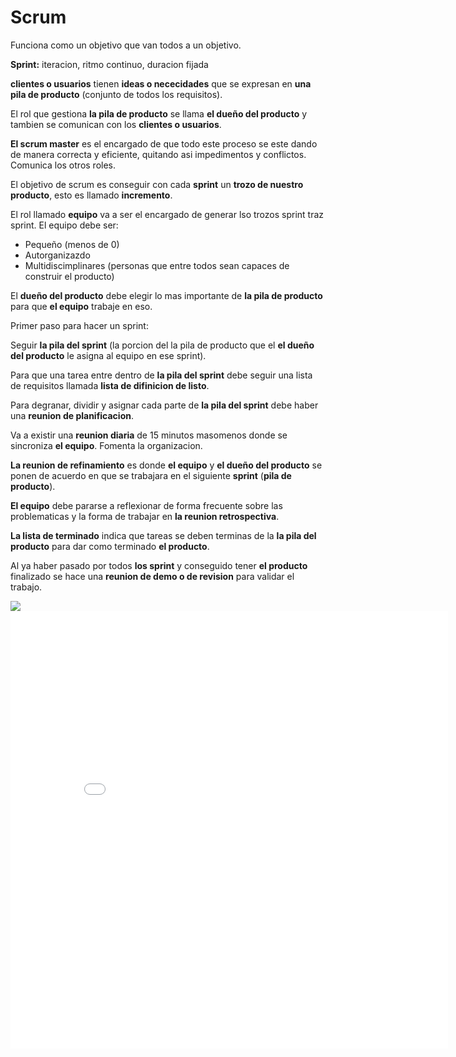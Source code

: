 
# Scrum

Funciona como un objetivo que van todos a un objetivo.

**Sprint:** iteracion, ritmo continuo, duracion fijada

__clientes o usuarios__ tienen __ideas o nececidades__ que se expresan en __una pila de producto__ (conjunto de todos los requisitos). 

El rol que gestiona __la pila de producto__ se llama __el dueño del producto__ y tambien se comunican con los __clientes o usuarios__.

__El scrum master__ es el encargado de que todo este proceso se este dando de manera correcta y eficiente, quitando asi impedimentos y conflictos. Comunica los otros roles.

El objetivo de scrum es conseguir con cada __sprint__ un __trozo de nuestro producto__, esto es llamado __incremento__.

El rol llamado __equipo__ va a ser el encargado de generar lso trozos sprint traz sprint. 
El equipo debe ser:

- Pequeño (menos de 0)
- Autorganizazdo
- Multidiscimplinares (personas que entre todos sean capaces de construir el producto)

El __dueño del producto__ debe elegir lo mas importante de __la pila de producto__ para que __el equipo__ trabaje en eso.

Primer paso para hacer un sprint: 

Seguir __la pila del sprint__ (la porcion del la pila de producto que el __el dueño del producto__ le asigna al equipo en ese sprint).

Para que una tarea entre dentro de __la pila del sprint__ debe seguir una lista de requisitos llamada __lista de difinicion de listo__.

Para degranar, dividir y asignar cada parte de __la pila del sprint__ debe haber una __reunion de planificacion__.

Va a existir una __reunion diaria__ de 15 minutos masomenos donde se sincroniza __el equipo__. Fomenta la organizacion.

__La reunion de refinamiento__ es donde __el equipo__ y __el dueño del producto__ se ponen de acuerdo en que se trabajara en el siguiente __sprint__ (__pila de producto__).

__El equipo__ debe pararse a reflexionar de forma frecuente sobre las problematicas y la forma de trabajar en __la reunion retrospectiva__.

__La lista de terminado__ indica que tareas se deben terminas de la __la pila del producto__ para dar como terminado __el producto__.

Al ya haber pasado por todos __los sprint__ y conseguido tener __el producto__ finalizado se hace una __reunion de demo o de revision__ para validar el trabajo.

<img src="https://img001.prntscr.com/file/img001/n1xRIbHxSN6C1ICB_wIjcg.jpeg">

<embed src="/carpeta-digital/assets/pdf/MetodologiasAgiles_M3.pdf" type="application/pdf" width="700px" height="700px">